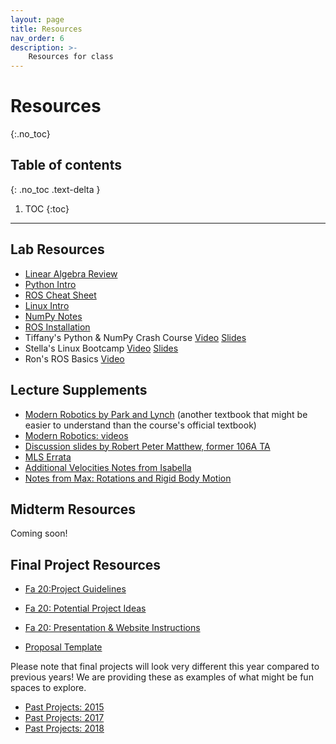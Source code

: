 ```yaml
---
layout: page
title: Resources
nav_order: 6
description: >-
    Resources for class
---
```


# Resources
{:.no_toc}

## Table of contents
{: .no_toc .text-delta }

1. TOC
{:toc}

---
## Lab Resources

- [Linear Algebra Review](assets/discussions/math_review.pdf)
- [Python Intro](assets/labs/resources/python_intro.pdf)
- [ROS Cheat Sheet](assets/labs/resources/ROS_cheat_sheet.pdf)
- [Linux Intro](assets/labs/resources/linux_intro.pdf)
- [NumPy Notes](assets/labs/resources/numpy_notes.pdf)
- [ROS Installation](assets/labs/resources/ROS_installation.pdf)
- Tiffany's Python & NumPy Crash Course [Video](https://www.youtube.com/watch?v=VJqbBfldUA0) [Slides](https://docs.google.com/presentation/d/1eIrtNVbQjC0Q-ueunNR6APtRpLtZBzlFfeABmp63eNw/edit?usp=sharing)
- Stella's Linux Bootcamp [Video](https://www.youtube.com/watch?v=fpt1wutdu10) [Slides](https://docs.google.com/presentation/d/1Yip52Hs7v36rLFD6M4RlU22KnoVtl5WQV0TBaejjsr0/edit?usp=sharing)
- Ron's ROS Basics [Video](https://www.youtube.com/watch?v=qFVtJcGoJvw)

## Lecture Supplements 

- [Modern Robotics by Park and Lynch](http://hades.mech.northwestern.edu/images/7/7f/MR.pdf) (another textbook that might be easier to understand than the course's official textbook)
- [Modern Robotics: videos](https://www.youtube.com/watch?v=jVu-Hijns70&list=PLggLP4f-rq02vX0OQQ5vrCxbJrzamYDfx)
- [Discussion slides by Robert Peter Matthew, former 106A TA](http://robertpetermatthew.com/index.php/teaching/)
- [MLS Errata](https://www.cds.caltech.edu/~murray/books/MLS/index.html)
- [Additional Velocities Notes from Isabella](/assets/lec/additional_velocity_notes.pdf)
- [Notes from Max: Rotations and Rigid Body Motion](/assets/lec/Rigid_Body_Rotations.pdf)

## Midterm Resources
Coming soon! 

## Final Project Resources
- [Fa 20:Project Guidelines](/assets/proj/fp_guidelines_updated.pdf)
- [Fa 20: Potential Project Ideas](https://docs.google.com/document/d/1cTUckJ7WCwtsTk1lFzlJ5m44x-0wfgp3tp_qnoWOsmY/edit?usp=sharing)
- [Fa 20: Presentation & Website Instructions](/assets/proj/final_project_presentation-demo-report_instructions.pdf)

- [Proposal Template](assets/proj/project_proposal_template.tex)

Please note that final projects will look very different this year compared to previous years! We are providing these as examples of what might be fun spaces to explore.
- [Past Projects: 2015](assets/proj/past_projects_2015.pdf)
- [Past Projects: 2017](assets/proj/past_projects_2017.pdf)
- [Past Projects: 2018](assets/proj/past_projects_2018.pdf)